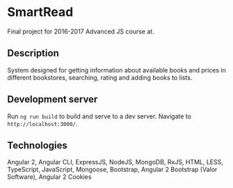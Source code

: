 # SmartRead

Final project for 2016-2017 Advanced JS course at.

## Description

System designed for getting information about available books and prices in different bookstores, searching, rating and adding books to lists.

## Development server

Run `ng run build` to build and serve to a dev server. Navigate to `http://localhost:3000/`.

## Technologies 

Angular 2, Angular CLI, ExpressJS, NodeJS, MongoDB, RxJS, HTML, LESS, TypeScript, JavaScript, Mongoose, Bootstrap, Angular 2 Bootstrap (Valor Software), Angular 2 Cookies